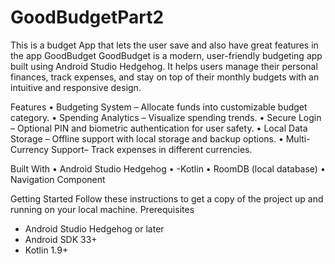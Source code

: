 # GoodBudgetPart2
This is a budget App that lets the user save and also have great features in the app
GoodBudget
GoodBudget   is a modern, user-friendly budgeting app built using Android Studio Hedgehog. It helps users manage their personal finances, track expenses, and stay on top of their monthly budgets with an intuitive and responsive design.

Features
•	Budgeting System – Allocate funds into customizable budget category.
•	Spending Analytics – Visualize spending trends.
•	Secure Login – Optional PIN and biometric authentication for user safety.
•	Local Data Storage – Offline support with local storage and backup options.
•	Multi-Currency Support– Track expenses in different currencies.

Built With
•	Android Studio Hedgehog 
•	-Kotlin
•	RoomDB (local database)
•	Navigation Component

 Getting Started
Follow these instructions to get a copy of the project up and running on your local machine.
Prerequisites
- Android Studio Hedgehog or later
- Android SDK 33+
- Kotlin 1.9+

